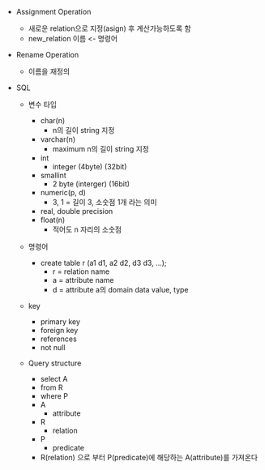 - Assignment Operation
	- 새로운 relation으로 지정(asign) 후 계산가능하도록 함
	- new_relation 이름 <- 명령어
- Rename Operation
	- 이름을 재정의

- SQL
	- 변수 타입
		- char(n)
			-  n의 길이 string 지정
		- varchar(n)
			- maximum n의 길이 string 지정
		- int
			- integer (4byte) (32bit)
		- smallint
			- 2 byte (interger) (16bit)
		- numeric(p, d)
			- 3, 1 = 길이 3, 소숫점 1개 라는 의미
		- real, double precision
		- float(n)
			- 적어도 n 자리의 소숫점
	
	- 명령어
		- create table r (a1 d1, a2 d2, d3 d3, ...);
			- r = relation name
			- a = attribute name
			- d = attribute a의 domain data value, type
		
	- key
		- primary key
		- foreign key
		- references
		- not null
	
	- Query structure
		- select A
		- from R
		- where P
		- A
			- attribute
		- R
			- relation
		- P
			- predicate
		- R(relation) 으로 부터 P(predicate)에 해당하는 A(attribute)를 가져온다 
